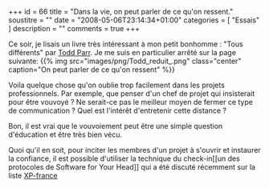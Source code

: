 +++
id = 66
title = "Dans la vie, on peut parler de ce qu'on ressent."
soustitre = ""
date = "2008-05-06T23:14:34+01:00"
categories = [ "Essais" ]
description = ""
comments = true
+++

<div class="chapo"></div>

Ce soir, je lisais un livre très intéressant à mon petit bonhomme&nbsp;: "Tous différents" par [Todd Parr](http://www.toddparr.com/todd/index.html). Je me suis en particulier arrêté sur la page suivante:
{{% img src="images/png/Todd_reduit_.png" class="center" caption="On peut parler de ce qu'on ressent" %}}

Voila quelque chose qu'on oublie trop facilement dans les projets professionnels. Par exemple, que penser d'un chef de projet qui insisterait pour être vouvoyé&nbsp;? Ne serait-ce pas le meilleur moyen de fermer ce type de communication&nbsp;? Quel est l'intérêt d'entretenir cette distance&nbsp;? 

Bon, il est vrai que le vouvoiement peut être une simple question d'éducation et être très bien vécu. 

Quoi qu'il en soit, pour inciter les membres d'un projet à s'ouvrir et instaurer la confiance, il est possible d'utiliser la technique du check-in[[un des protocoles de Software for Your Head]] qui a été discuté récemment sur la liste [XP-france](http://fr.groups.yahoo.com/group/xp-france/message/7201)
